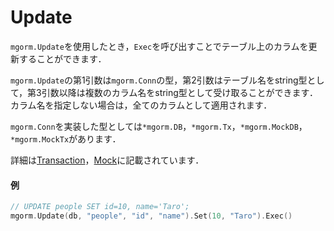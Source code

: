 # Update
`mgorm.Update`を使用したとき，`Exec`を呼び出すことでテーブル上のカラムを更新することができます．

`mgorm.Update`の第1引数は`mgorm.Conn`の型，第2引数はテーブル名をstring型として，第3引数以降は複数のカラム名をstring型として受け取ることができます．
カラム名を指定しない場合は，全てのカラムとして適用されます．

`mgorm.Conn`を実装した型としては`*mgorm.DB`，`*mgorm.Tx`，`*mgorm.MockDB`，`*mgorm.MockTx`があります．

詳細は[Transaction]()，[Mock]()に記載されています．

#### 例
```go
// UPDATE people SET id=10, name='Taro';
mgorm.Update(db, "people", "id", "name").Set(10, "Taro").Exec()
```
